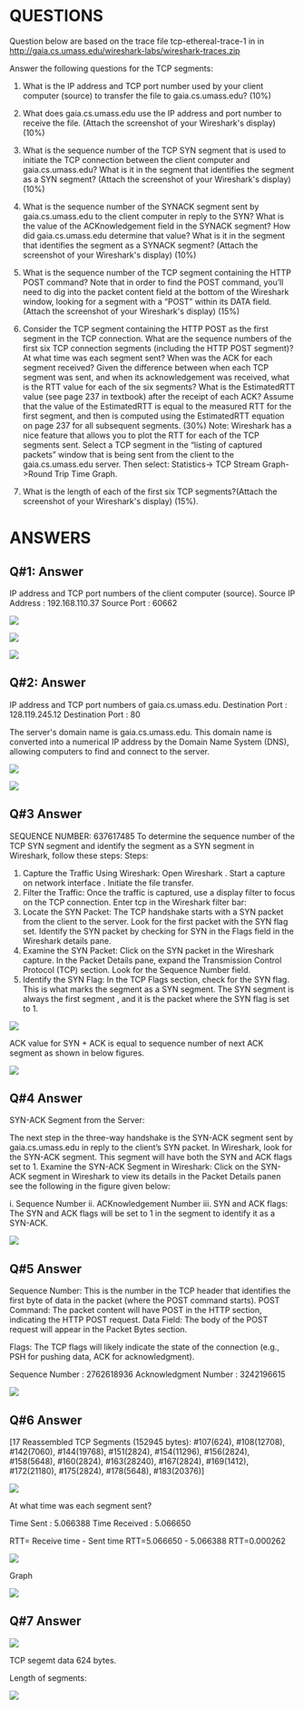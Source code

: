 # QUESTIONS
Question below are based on the trace file tcp-ethereal-trace-1 in in http://gaia.cs.umass.edu/wireshark-labs/wireshark-traces.zip

Answer the following questions for the TCP segments:

1. What is the IP address and TCP port number used by your client computer (source) to transfer the file to gaia.cs.umass.edu? (10%)

2. What does gaia.cs.umass.edu use the IP address and port number to receive the file. (Attach the screenshot of your Wireshark's display) (10%)

3. What is the sequence number of the TCP SYN segment that is used to initiate the TCP connection between the client computer and gaia.cs.umass.edu?
   What is it in the segment that identifies the segment as a SYN segment? (Attach the screenshot of your Wireshark's display) (10%)

4. What is the sequence number of the SYNACK segment sent by gaia.cs.umass.edu to the client computer in reply to the SYN?
   What is the value of the ACKnowledgement field in the SYNACK segment? How did gaia.cs.umass.edu determine that value? 
   What is it in the segment that identifies the segment as a SYNACK segment? (Attach the screenshot of your Wireshark's display) (10%)

5. What is the sequence number of the TCP segment containing the HTTP POST command? Note that in order to find the POST command,
   you’ll need to dig into the packet content field at the bottom of the Wireshark window, looking for a segment with a “POST” 
   within its DATA field.(Attach the screenshot of your Wireshark's display) (15%)

6. Consider the TCP segment containing the HTTP POST as the first segment in the TCP connection.
   What are the sequence numbers of the first six TCP connection segments (including the HTTP POST segment)? 
   At what time was each segment sent? When was the ACK for each segment received? Given the difference between when each TCP segment was sent, 
   and when its acknowledgement was received, what is the RTT value for each of the six segments? What is the EstimatedRTT value 
   (see page 237 in textbook) after the receipt of each ACK? Assume that the value of the EstimatedRTT is equal to the measured RTT 
   for the first segment, and then is computed using the EstimatedRTT equation on page 237 for all subsequent segments. (30%) 
   Note: Wireshark has a nice feature that allows you to plot the RTT for each of the TCP segments sent. Select a TCP segment in the
   “listing of captured packets” window that is being sent from the client to the gaia.cs.umass.edu server. Then select: Statistics->
   TCP Stream Graph->Round Trip Time Graph.

7. What is the length of each of the first six TCP segments?(Attach the screenshot of your Wireshark's display) (15%).

# ANSWERS

## Q#1: Answer

IP address and TCP port numbers of the client computer (source).
Source IP Address          : 192.168.110.37
Source Port                     : 60662

![](https://github.com/bilal0198/UAS/blob/290215439d31277060adc1130dae820ac64721f9/README/Picture1.png)

![](https://github.com/bilal0198/UAS/blob/64fd6ad1a598a173a5439cf53ad977bdeaa6a603/README/Picture2.png)

![](https://github.com/bilal0198/UAS/blob/d08cb4c6034cb3a7c65c6b6368e2abfc554b5c0a/README/Picture3.png)

## Q#2: Answer

IP address and TCP port numbers of  gaia.cs.umass.edu.
Destination Port         : 128.119.245.12
Destination Port         : 80

The server's domain name is gaia.cs.umass.edu. This domain name is converted into a numerical IP address by the Domain Name System (DNS), allowing computers to find and connect to the server.

![](https://github.com/bilal0198/UAS/blob/520259bad89a328d2836e06d6ad6ac104176f302/README/Picture4.png)

![](https://github.com/bilal0198/UAS/blob/6f4011c447824e004c62de7f3e811a400ad4068e/README/Picture5.png)

## Q#3 Answer

SEQUENCE NUMBER: 637617485
      To determine the sequence number of the TCP SYN segment and identify the segment as a SYN segment in Wireshark, follow these steps:
      Steps:
1.	Capture the Traffic Using Wireshark:
Open Wireshark .
Start a capture on network interface .
Initiate the file transfer.
2.	Filter the Traffic:
Once the traffic is captured, use a display filter to focus on the TCP connection. Enter tcp in the Wireshark filter bar:
3.	Locate the SYN Packet:
The TCP handshake starts with a SYN packet from the client to the   server. Look for the first packet with the SYN flag set.
Identify the SYN packet by checking for SYN in the Flags field in the Wireshark details pane.
4.	Examine the SYN Packet:
			Click on the SYN packet in the Wireshark capture.
In the Packet Details pane, expand the Transmission Control Protocol   (TCP) section.
			Look for the Sequence Number field. 
5.	Identify the SYN Flag:
In the TCP Flags section, check for the SYN flag. This is what marks the segment as a SYN segment.
The SYN segment is always the first segment , and it is the packet where the SYN flag is set to 1.

![](https://github.com/bilal0198/UAS/blob/49e6eba0819c20524fa08240a8e20497bd67aa7c/README/Picture6.png)

ACK value for SYN + ACK is equal to sequence number of next ACK segment as shown in below figures.

![](https://github.com/bilal0198/UAS/blob/d68b1c400ed5978c66945c49d66d433872ad0daf/README/Picture7.png)

## Q#4 Answer

SYN-ACK Segment from the Server:

The next step in the three-way handshake is the SYN-ACK segment sent by gaia.cs.umass.edu in reply to the client’s SYN packet.
In Wireshark, look for the SYN-ACK segment. This segment will have both the SYN and ACK flags set to 1.
	Examine the SYN-ACK Segment in Wireshark:
Click on the SYN-ACK segment in Wireshark to view its details in the Packet   Details panen see the following in the figure given below:

i.	Sequence Number
ii.	ACKnowledgement Number
iii.	SYN and ACK flags: The SYN and ACK flags will be set to 1 in the segment to identify it as a SYN-ACK.

![](https://github.com/bilal0198/UAS/blob/e5e1ca07daa3d5cddf060de7c2b75b83a6db250c/README/Picture8.png)

## Q#5 Answer

Sequence Number: This is the number in the TCP header that identifies the first byte of data in the packet (where the POST command starts).
POST Command: The packet content will have POST in the HTTP section, indicating the HTTP POST request.
Data Field: The body of the POST request will appear in the Packet Bytes section.

Flags: The TCP flags will likely indicate the state of the connection (e.g., PSH for pushing data, ACK for acknowledgment).

Sequence Number              :  2762618936 
Acknowledgment Number :  3242196615

![](README/Picture9.png)




## Q#6 Answer

[17 Reassembled TCP Segments (152945 bytes): #107(624), #108(12708), #142(7060), #144(19768), #151(2824), 
#154(11296), #156(2824), #158(5648), #160(2824), #163(28240), #167(2824), #169(1412), #172(21180), #175(2824), #178(5648), #183(20376)]


![](https://github.com/bilal0198/UAS/blob/87918b989206fb86856fa4803d1562e3799babf6/README/Picture10.png)

At what time was each segment sent?

Time Sent         : 5.066388
Time Received : 5.066650

RTT= Receive time  -    Sent time
RTT=5.066650         -   5.066388
RTT=0.000262

![](https://github.com/bilal0198/UAS/blob/95f79c1eafe9f0e98f9bb51a3a79ba33c6fde886/README/Picture11.png)

Graph

![](https://github.com/bilal0198/UAS/blob/bfa8173a611178213dc222d58cde728007cfc19f/README/Picture13.png)

## Q#7 Answer

![](https://github.com/bilal0198/UAS/blob/ad1f140989095a58fbc434c14214d2048c0fab3f/README/Picture14.png)

TCP segemt data 624 bytes.

Length of segments:

![](https://github.com/bilal0198/UAS/blob/17523f18e8e629823ba429ffe9545af868756e5f/README/Picture15.png)





